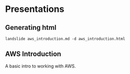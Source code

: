# Presentations

## Generating html
`landslide aws_introduction.md -d aws_introduction.html`

## AWS Introduction
A basic intro to working with AWS.
